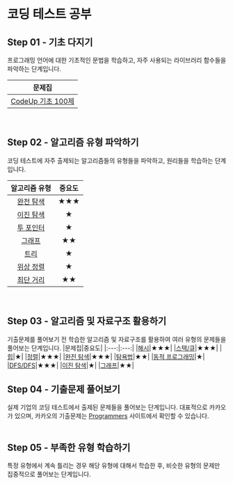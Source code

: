 # 코딩 테스트 공부

## Step 01 - 기초 다지기
프로그래밍 언어에 대한 기초적인 문법을 학습하고, 자주 사용되는 라이브러리 함수들을 파악하는 단계입니다.

|문제집|
|:---:|
|[CodeUp 기초 100제](https://codeup.kr/problemsetsol.php?psid=23)|
</br>

## Step 02 - 알고리즘 유형 파악하기
코딩 테스트에 자주 출제되는 알고리즘들의 유형들을 파악하고, 원리들을 학습하는 단계입니다.

|알고리즘 유형|중요도|
|:---:|:---:|
|[완전 탐색](https://qlsdud0604.tistory.com/29?category=1050633)|★★★|
|[이진 탐색](https://qlsdud0604.tistory.com/30?category=1050633)|★|
|[투 포인터](https://qlsdud0604.tistory.com/31?category=1050633)|★|
|[그래프](https://qlsdud0604.tistory.com/32?category=1050633)|★★|
|[트리](https://qlsdud0604.tistory.com/33?category=1050633)|★|
|[위상 정렬](https://qlsdud0604.tistory.com/34?category=1050633)|★|
|[최단 거리](https://qlsdud0604.tistory.com/35?category=1050633)|★★|
</br>

## Step 03 - 알고리즘 및 자료구조 활용하기
기출문제를 풀어보기 전 학습한 알고리즘 및 자료구조를 활용하여 여러 유형의 문제들을 풀어보는 단계입니다.
|문제집|중요도|
|:---:|:---:|
|[해시](https://programmers.co.kr/learn/courses/30/parts/12077)|★★★|
|[스택/큐](https://programmers.co.kr/learn/courses/30/parts/12081)|★★★|
|[힙](https://programmers.co.kr/learn/courses/30/parts/12117)|★|
|[정렬](https://programmers.co.kr/learn/courses/30/parts/12198)|★★★|
|[완전 탐색](https://programmers.co.kr/learn/courses/30/parts/12230)|★★★|
|[탐욕법](https://programmers.co.kr/learn/courses/30/parts/12244)|★★|
|[동적 프로그래밍](https://programmers.co.kr/learn/courses/30/parts/12263)|★|
|[DFS/DFS](https://programmers.co.kr/learn/courses/30/parts/12421)|★★★|
|[이진 탐색](https://programmers.co.kr/learn/courses/30/parts/12486)|★|
|[그래프](https://programmers.co.kr/learn/courses/30/parts/14393)|★★|
</br>

## Step 04 - 기출문제 풀어보기
실제 기업의 코딩 테스트에서 출제된 문제들을 풀어보는 단계입니다. 대표적으로 카카오가 있으며, 카카오의 기출문제는 [Programmers](https://programmers.co.kr/learn/challenges?tab=all_challenges) 사이트에서 확인할 수 있습니다.   
</br>

## Step 05 - 부족한 유형 학습하기
특정 유형에서 계속 틀리는 경우 해당 유형에 대해서 학습한 후, 비슷한 유형의 문제만 집중적으로 풀어보는 단계입니다.
